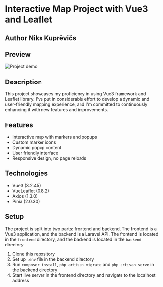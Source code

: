 # Interactive Map Project with Vue3 and Leaflet

## Author [Niks Kuprēvičs](https://github.com/NiksKphp)

## Preview

![Project demo](Project-demo.gif)

## Description

This project showcases my proficiency in using Vue3 framework and Leaflet library. I've put in considerable effort to develop a dynamic and user-friendly mapping experience, and I'm committed to continuously enhancing it with new features and improvements.

## Features
- Interactive map with markers and popups
- Custom marker icons
- Dynamic popup content
- User friendly interface
- Responsive design, no page reloads

## Technologies
- Vue3 (3.2.45)
- VueLeaflet (0.8.2)
- Axios (1.3.0)
- Pinia (2.0.30)

## Setup
The project is split into two parts: frontend and backend. The frontend is a Vue3 application, and the backend is a Laravel API. The frontend is located in the `frontend` directory, and the backend is located in the `backend` directory.

1. Clone this repository
2. Set up `.env` file in the backend directory
3. Run `composer install`, `php artisan migrate` and `php artisan serve` in the backend directory
4. Start live server in the frontend directory and navigate to the localhost address
